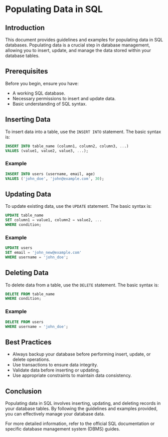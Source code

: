 # Populating Data in SQL

## Introduction
This document provides guidelines and examples for populating data in SQL databases. Populating data is a crucial step in database management, allowing you to insert, update, and manage the data stored within your database tables.

## Prerequisites
Before you begin, ensure you have:
- A working SQL database.
- Necessary permissions to insert and update data.
- Basic understanding of SQL syntax.

## Inserting Data
To insert data into a table, use the `INSERT INTO` statement. The basic syntax is:

```sql
INSERT INTO table_name (column1, column2, column3, ...)
VALUES (value1, value2, value3, ...);
```

### Example
```sql
INSERT INTO users (username, email, age)
VALUES ('john_doe', 'john@example.com', 30);
```

## Updating Data
To update existing data, use the `UPDATE` statement. The basic syntax is:

```sql
UPDATE table_name
SET column1 = value1, column2 = value2, ...
WHERE condition;
```

### Example
```sql
UPDATE users
SET email = 'john_new@example.com'
WHERE username = 'john_doe';
```

## Deleting Data
To delete data from a table, use the `DELETE` statement. The basic syntax is:

```sql
DELETE FROM table_name
WHERE condition;
```

### Example
```sql
DELETE FROM users
WHERE username = 'john_doe';
```

## Best Practices
- Always backup your database before performing insert, update, or delete operations.
- Use transactions to ensure data integrity.
- Validate data before inserting or updating.
- Use appropriate constraints to maintain data consistency.

## Conclusion
Populating data in SQL involves inserting, updating, and deleting records in your database tables. By following the guidelines and examples provided, you can effectively manage your database data.

For more detailed information, refer to the official SQL documentation or specific database management system (DBMS) guides.
